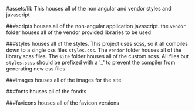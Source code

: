 #assets/lib
This houses all of the non angular and vendor styles and javascript

###scripts
houses all of the non-angular application javascript. the ```vendor``` folder houses
all of the vendor provided libraries to be used

###styles
houses all of the styles. This project uses scss, so it all compiles down to a single css files ```styles.css```.
The ```vendor``` folder houses all of the library scss files.
The ```site``` folder houses all of the custom scss.
All files but ```styles.scss``` should be prefixed with a '_' to prevent the compiler from generating new css files.

###images
houses all of the images for the site

###fonts
houses all of the fondts


###favicons
houses all of the favicon versions